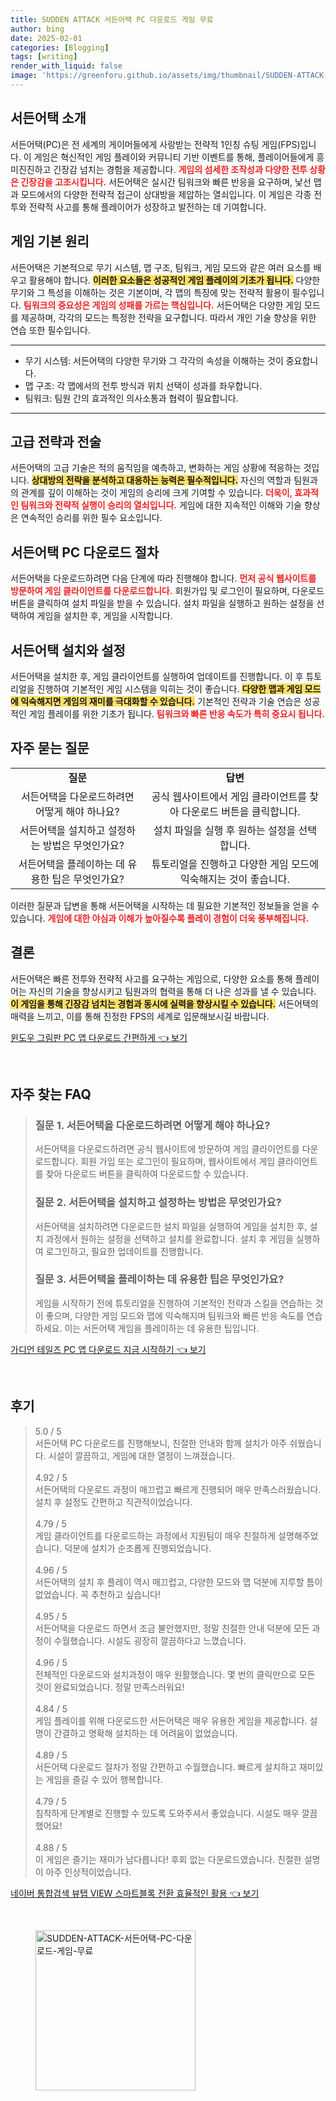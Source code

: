 ```yaml
---
title: SUDDEN ATTACK 서든어택 PC 다운로드 게임 무료
author: bing
date: 2025-02-01
categories: [Blogging]
tags: [writing]
render_with_liquid: false
image: 'https://greenforu.github.io/assets/img/thumbnail/SUDDEN-ATTACK-서든어택-PC-다운로드-게임-무료.webp'
---
```



<h2 id="서든어택-소개">서든어택 소개</h2>

<p>서든어택(PC)은 전 세계의 게이머들에게 사랑받는 전략적 1인칭 슈팅 게임(FPS)입니다. 이 게임은 혁신적인 게임 플레이와 커뮤니티 기반 이벤트를 통해, 플레이어들에게 흥미진진하고 긴장감 넘치는 경험을 제공합니다. <b><span style="color: #ee2323;">게임의 섬세한 조작성과 다양한 전투 상황은 긴장감을 고조시킵니다.</span></b> 서든어택은 실시간 팀워크와 빠른 반응을 요구하며, 낯선 맵과 모드에서의 다양한 전략적 접근이 상대방을 제압하는 열쇠입니다. 이 게임은 각종 전투와 전략적 사고를 통해 플레이어가 성장하고 발전하는 데 기여합니다.</p>

<h2 id="게임-기본-원리">게임 기본 원리</h2>

<p>서든어택은 기본적으로 무기 시스템, 맵 구조, 팀워크, 게임 모드와 같은 여러 요소를 배우고 활용해야 합니다. <b><span style="background-color: #ffe066;">이러한 요소들은 성공적인 게임 플레이의 기초가 됩니다.</span></b> 다양한 무기와 그 특성을 이해하는 것은 기본이며, 각 맵의 특징에 맞는 전략적 활용이 필수입니다. <b><span style="color: #ee2323;">팀워크의 중요성은 게임의 성패를 가르는 핵심입니다.</span></b> 서든어택은 다양한 게임 모드를 제공하며, 각각의 모드는 특정한 전략을 요구합니다. 따라서 개인 기술 향상을 위한 연습 또한 필수입니다.</p>

<hr />

<ul>
    <li>무기 시스템: 서든어택의 다양한 무기와 그 각각의 속성을 이해하는 것이 중요합니다.</li>
    <li>맵 구조: 각 맵에서의 전투 방식과 위치 선택이 성과를 좌우합니다.</li>
    <li>팀워크: 팀원 간의 효과적인 의사소통과 협력이 필요합니다.</li>
</ul>

<hr />

<h2 id="고급-전략-전술">고급 전략과 전술</h2>

<p>서든어택의 고급 기술은 적의 움직임을 예측하고, 변화하는 게임 상황에 적응하는 것입니다. <b><span style="background-color: #ffe066;">상대방의 전략을 분석하고 대응하는 능력은 필수적입니다.</span></b> 자신의 역할과 팀원과의 관계를 깊이 이해하는 것이 게임의 승리에 크게 기여할 수 있습니다. <b><span style="color: #ee2323;">더욱이, 효과적인 팀워크와 전략적 실행이 승리의 열쇠입니다.</span></b> 게임에 대한 지속적인 이해와 기술 향상은 연속적인 승리를 위한 필수 요소입니다.</p>

<h2 id="pc-다운로드-절차">서든어택 PC 다운로드 절차</h2>

<p>서든어택을 다운로드하려면 다음 단계에 따라 진행해야 합니다. <b><span style="color: #ee2323;">먼저 공식 웹사이트를 방문하여 게임 클라이언트를 다운로드합니다.</span></b> 회원가입 및 로그인이 필요하며, 다운로드 버튼을 클릭하여 설치 파일을 받을 수 있습니다. 설치 파일을 실행하고 원하는 설정을 선택하여 게임을 설치한 후, 게임을 시작합니다.</p>

<h2 id="설치와-설정">서든어택 설치와 설정</h2>

<p>서든어택을 설치한 후, 게임 클라이언트를 실행하여 업데이트를 진행합니다. 이 후 튜토리얼을 진행하여 기본적인 게임 시스템을 익히는 것이 좋습니다. <b><span style="background-color: #ffe066;">다양한 맵과 게임 모드에 익숙해지면 게임의 재미를 극대화할 수 있습니다.</span></b> 기본적인 전략과 기술 연습은 성공적인 게임 플레이를 위한 기초가 됩니다. <b><span style="color: #ee2323;">팀워크와 빠른 반응 속도가 특히 중요시 됩니다.</span></b></p>

<h2 id="자주-묻는-질문">자주 묻는 질문</h2>

<table>
    <tr>
        <td style="text-align: center; height: 17px;"><b>질문</b></td>
        <td style="text-align: center; height: 17px;"><b>답변</b></td>
    </tr>
    <tr>
        <td style="text-align: center; height: 17px;">서든어택을 다운로드하려면 어떻게 해야 하나요?</td>
        <td style="text-align: center; height: 17px;">공식 웹사이트에서 게임 클라이언트를 찾아 다운로드 버튼을 클릭합니다.</td>
    </tr>
    <tr>
        <td style="text-align: center; height: 17px;">서든어택을 설치하고 설정하는 방법은 무엇인가요?</td>
        <td style="text-align: center; height: 17px;">설치 파일을 실행 후 원하는 설정을 선택합니다.</td>
    </tr>
    <tr>
        <td style="text-align: center; height: 17px;">서든어택을 플레이하는 데 유용한 팁은 무엇인가요?</td>
        <td style="text-align: center; height: 17px;">튜토리얼을 진행하고 다양한 게임 모드에 익숙해지는 것이 좋습니다.</td>
    </tr>
</table>

<p>이러한 질문과 답변을 통해 서든어택을 시작하는 데 필요한 기본적인 정보들을 얻을 수 있습니다. <b><span style="color: #ee2323;">게임에 대한 야심과 이해가 높아질수록 플레이 경험이 더욱 풍부해집니다.</span></b></p>

<h2 id="결론">결론</h2>

<p>서든어택은 빠른 전투와 전략적 사고를 요구하는 게임으로, 다양한 요소를 통해 플레이어는 자신의 기술을 향상시키고 팀원과의 협력을 통해 더 나은 성과를 낼 수 있습니다. <b><span style="background-color: #ffe066;">이 게임을 통해 긴장감 넘치는 경험과 동시에 실력을 향상시킬 수 있습니다.</span></b> 서든어택의 매력을 느끼고, 이를 통해 진정한 FPS의 세계로 입문해보시길 바랍니다.</p>


<p><a class="click-button" title="윈도우 그림판 PC 앱 다운로드 간편하게" href="https://greenforu.github.io/posts/%EC%9C%88%EB%8F%84%EC%9A%B0-%EA%B7%B8%EB%A6%BC%ED%8C%90-PC-%EC%95%B1-%EB%8B%A4%EC%9A%B4%EB%A1%9C%EB%93%9C-%EA%B0%84%ED%8E%B8%ED%95%98%EA%B2%8C/" rel="dofollow">윈도우 그림판 PC 앱 다운로드 간편하게 👈 보기</a></p><br>
<h2 id='자주_찾는_FAQ'>자주 찾는 FAQ</h2>
<div itemscope="" itemtype="https://schema.org/FAQPage"> 
<blockquote> 
<div itemscope="" itemprop="mainEntity" itemtype="https://schema.org/Question"> 
<h3 itemprop="name">질문 1. 서든어택을 다운로드하려면 어떻게 해야 하나요?</h3> 
<div itemscope="" itemprop="acceptedAnswer" itemtype="https://schema.org/Answer"> 
<span itemprop="text"> 
<p>서든어택을 다운로드하려면 공식 웹사이트에 방문하여 게임 클라이언트를 다운로드합니다. 회원 가입 또는 로그인이 필요하며, 웹사이트에서 게임 클라이언트를 찾아 다운로드 버튼을 클릭하여 다운로드할 수 있습니다.</p> 
</span> 
</div> 
</div> 
<div itemscope="" itemprop="mainEntity" itemtype="https://schema.org/Question"> 
<h3 itemprop="name">질문 2. 서든어택을 설치하고 설정하는 방법은 무엇인가요?</h3> 
<div itemscope="" itemprop="acceptedAnswer" itemtype="https://schema.org/Answer"> 
<span itemprop="text"> 
<p>서든어택을 설치하려면 다운로드한 설치 파일을 실행하여 게임을 설치한 후, 설치 과정에서 원하는 설정을 선택하고 설치를 완료합니다. 설치 후 게임을 실행하여 로그인하고, 필요한 업데이트를 진행합니다.</p> 
</span> 
</div> 
</div> 
<div itemscope="" itemprop="mainEntity" itemtype="https://schema.org/Question"> 
<h3 itemprop="name">질문 3. 서든어택을 플레이하는 데 유용한 팁은 무엇인가요?</h3> 
<div itemscope="" itemprop="acceptedAnswer" itemtype="https://schema.org/Answer"> 
<span itemprop="text"> 
<p>게임을 시작하기 전에 튜토리얼을 진행하여 기본적인 전략과 스킬을 연습하는 것이 좋으며, 다양한 게임 모드와 맵에 익숙해지며 팀워크와 빠른 반응 속도를 연습하세요. 이는 서든어택 게임을 플레이하는 데 유용한 팁입니다.</p> 
</span> 
</div> 
</div> 
</blockquote> 
</div>
<p><a class="click-button" title="가디언 테일즈 PC 앱 다운로드 지금 시작하기" href="https://greenforu.github.io/posts/%EA%B0%80%EB%94%94%EC%96%B8-%ED%85%8C%EC%9D%BC%EC%A6%88-PC-%EC%95%B1-%EB%8B%A4%EC%9A%B4%EB%A1%9C%EB%93%9C-%EC%A7%80%EA%B8%88-%EC%8B%9C%EC%9E%91%ED%95%98%EA%B8%B0/" rel="dofollow">가디언 테일즈 PC 앱 다운로드 지금 시작하기 👈 보기</a></p><br>
<h2 id='후기'>후기</h2>
<div itemscope itemtype="https://schema.org/Product">
  <blockquote>
  <div itemprop="review" itemscope itemtype="https://schema.org/Review">
      <div itemprop="reviewRating" itemscope itemtype="https://schema.org/Rating"> <span itemprop="ratingValue">5.0</span> / <span itemprop="bestRating">5</span> </div>
      <span itemprop="reviewBody">서든어택 PC 다운로드를 진행해보니, 친절한 안내와 함께 설치가 아주 쉬웠습니다. 시설이 깔끔하고, 게임에 대한 열정이 느껴졌습니다.</span>
  </div>
  <br>
  <div itemprop="review" itemscope itemtype="https://schema.org/Review">
      <div itemprop="reviewRating" itemscope itemtype="https://schema.org/Rating"> <span itemprop="ratingValue">4.92</span> / <span itemprop="bestRating">5</span> </div>
      <span itemprop="reviewBody">서든어택의 다운로드 과정이 매끄럽고 빠르게 진행되어 매우 만족스러웠습니다. 설치 후 설정도 간편하고 직관적이었습니다.</span>
  </div>
  <br>
  <div itemprop="review" itemscope itemtype="https://schema.org/Review">
      <div itemprop="reviewRating" itemscope itemtype="https://schema.org/Rating"> <span itemprop="ratingValue">4.79</span> / <span itemprop="bestRating">5</span> </div>
      <span itemprop="reviewBody">게임 클라이언트를 다운로드하는 과정에서 지원팀이 매우 친절하게 설명해주었습니다. 덕분에 설치가 순조롭게 진행되었습니다.</span>
  </div>
  <br>
  <div itemprop="review" itemscope itemtype="https://schema.org/Review">
      <div itemprop="reviewRating" itemscope itemtype="https://schema.org/Rating"> <span itemprop="ratingValue">4.96</span> / <span itemprop="bestRating">5</span> </div>
      <span itemprop="reviewBody">서든어택의 설치 후 플레이 역시 매끄럽고, 다양한 모드와 맵 덕분에 지루할 틈이 없었습니다. 꼭 추천하고 싶습니다!</span>
  </div>
  <br>
  <div itemprop="review" itemscope itemtype="https://schema.org/Review">
      <div itemprop="reviewRating" itemscope itemtype="https://schema.org/Rating"> <span itemprop="ratingValue">4.95</span> / <span itemprop="bestRating">5</span> </div>
      <span itemprop="reviewBody">서든어택을 다운로드 하면서 조금 불안했지만, 정말 친절한 안내 덕분에 모든 과정이 수월했습니다. 시설도 굉장히 깔끔하다고 느꼈습니다.</span>
  </div>
  <br>
  <div itemprop="review" itemscope itemtype="https://schema.org/Review">
      <div itemprop="reviewRating" itemscope itemtype="https://schema.org/Rating"> <span itemprop="ratingValue">4.96</span> / <span itemprop="bestRating">5</span> </div>
      <span itemprop="reviewBody">전체적인 다운로드와 설치과정이 매우 원활했습니다. 몇 번의 클릭만으로 모든 것이 완료되었습니다. 정말 만족스러워요!</span>
  </div>
  <br>
  <div itemprop="review" itemscope itemtype="https://schema.org/Review">
      <div itemprop="reviewRating" itemscope itemtype="https://schema.org/Rating"> <span itemprop="ratingValue">4.84</span> / <span itemprop="bestRating">5</span> </div>
      <span itemprop="reviewBody">게임 플레이를 위해 다운로드한 서든어택은 매우 유용한 게임을 제공합니다. 설명이 간결하고 명확해 설치하는 데 어려움이 없었습니다.</span>
  </div>
  <br>
  <div itemprop="review" itemscope itemtype="https://schema.org/Review">
      <div itemprop="reviewRating" itemscope itemtype="https://schema.org/Rating"> <span itemprop="ratingValue">4.89</span> / <span itemprop="bestRating">5</span> </div>
      <span itemprop="reviewBody">서든어택 다운로드 절차가 정말 간편하고 수월했습니다. 빠르게 설치하고 재미있는 게임을 즐길 수 있어 행복합니다.</span>
  </div>
  <br>
  <div itemprop="review" itemscope itemtype="https://schema.org/Review">
      <div itemprop="reviewRating" itemscope itemtype="https://schema.org/Rating"> <span itemprop="ratingValue">4.79</span> / <span itemprop="bestRating">5</span> </div>
      <span itemprop="reviewBody">침착하게 단계별로 진행할 수 있도록 도와주셔서 좋았습니다. 시설도 매우 깔끔했어요!</span>
  </div>
  <br>
  <div itemprop="review" itemscope itemtype="https://schema.org/Review">
      <div itemprop="reviewRating" itemscope itemtype="https://schema.org/Rating"> <span itemprop="ratingValue">4.88</span> / <span itemprop="bestRating">5</span> </div>
      <span itemprop="reviewBody">이 게임은 즐기는 재미가 남다릅니다! 후회 없는 다운로드였습니다. 친절한 설명이 아주 인상적이었습니다.</span>
  </div>
  </blockquote>
</div>
<p><a class="click-button" title="네이버 통합검색 뷰탭 VIEW 스마트블록 전환 효율적인 활용" href="https://greenforu.github.io/posts/%EB%84%A4%EC%9D%B4%EB%B2%84-%ED%86%B5%ED%95%A9%EA%B2%80%EC%83%89-%EB%B7%B0%ED%83%AD-VIEW-%EC%8A%A4%EB%A7%88%ED%8A%B8%EB%B8%94%EB%A1%9D-%EC%A0%84%ED%99%98-%ED%9A%A8%EC%9C%A8%EC%A0%81%EC%9D%B8-%ED%99%9C%EC%9A%A9/" rel="dofollow">네이버 통합검색 뷰탭 VIEW 스마트블록 전환 효율적인 활용 👈 보기</a></p><br>
<figure class="image"><img src="https://greenforu.github.io/assets/img/thumbnail/SUDDEN-ATTACK-서든어택-PC-다운로드-게임-무료.webp" alt="SUDDEN-ATTACK-서든어택-PC-다운로드-게임-무료" width="256" height="256"></figure>
